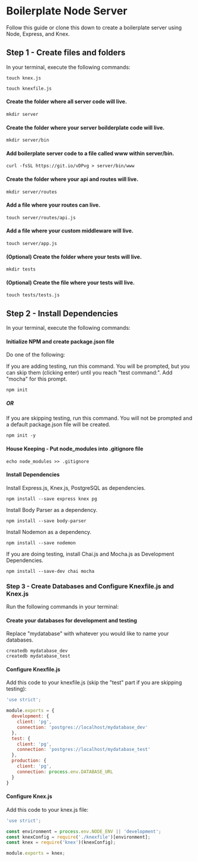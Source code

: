 # Boilerplate Node Server

Follow this guide or clone this down to create a boilerplate server using Node, Express, and Knex.

## Step 1 - Create files and folders

In your terminal, execute the following commands:

```
touch knex.js
```

```
touch knexfile.js
```

#### Create the folder where all server code will live.
```
mkdir server
```
#### Create the folder where your server boilderplate code will live.
```
mkdir server/bin
```

#### Add boilerplate server code to a file called www within server/bin.
```
curl -fsSL https://git.io/vDPvg > server/bin/www
```

#### Create the folder where your api and routes will live.
```
mkdir server/routes
```

#### Add a file where your routes can live.
```
touch server/routes/api.js
```

#### Add a file where your custom middleware will live.
```
touch server/app.js
```

#### (Optional) Create the folder where your tests will live.
```
mkdir tests
```

#### (Optional) Create the file where your tests will live.
```
touch tests/tests.js
```

## Step 2 - Install Dependencies

In your terminal, execute the following commands:

#### Initialize NPM and create package.json file

Do one of the following:

If you are adding testing, run this command. You will be prompted, but you can skip them (clicking enter) until you reach "test command:". Add "mocha" for this prompt.
```
npm init
```
##### OR

If you are skipping testing, run this command. You will not be prompted and a default package.json file will be created.
```
npm init -y
```

#### House Keeping - Put node_modules into .gitignore file
```
echo node_modules >> .gitignore
```

#### Install Dependencies

Install Express.js, Knex.js, PostgreSQL as dependencies.
```
npm install --save express knex pg
```

Install Body Parser as a dependency.
```
npm install --save body-parser
```

Install Nodemon as a dependency.
```
npm install --save nodemon
```

If you are doing testing, install Chai.js and Mocha.js as Development Dependencies.
```
npm install --save-dev chai mocha
```

### Step 3 - Create Databases and Configure Knexfile.js and Knex.js
Run the following commands in your terminal:

#### Create your databases for development and testing
Replace "mydatabase" with whatever you would like to name your databases.
```
createdb mydatabase_dev
createdb mydatabase_test
```

#### Configure Knexfile.js

Add this code to your knexfile.js (skip the "test" part if you are skipping testing):
```javascript
'use strict';

module.exports = {
  development: {
    client: 'pg',
    connection: 'postgres://localhost/mydatabase_dev'
  },
  test: {
    client: 'pg',
    connection: 'postgres://localhost/mydatabase_test'
  },
  production: {
    client: 'pg',
    connection: process.env.DATABASE_URL
  }
}
```

#### Configure Knex.js

Add this code to your knex.js file:
```javascript
'use strict';

const environment = process.env.NODE_ENV || 'development';
const knexConfig = require('./knexfile')[environment];
const knex = require('knex')(knexConfig);

module.exports = knex;
```

